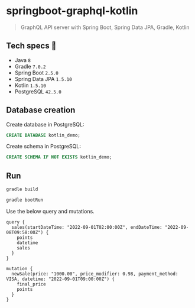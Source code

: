 # springboot-graphql-kotlin
> GraphQL API server with Spring Boot, Spring Data JPA, Gradle, Kotlin

## Tech specs 🔖

- Java `8`
- Gradle `7.0.2`
- Spring Boot `2.5.0`
- Spring Data JPA `1.5.10`
- Kotlin `1.5.10`
- PostgreSQL `42.5.0`


## Database creation

Create database in PostgreSQL:

```sql
CREATE DATABASE kotlin_demo;
```

Create schema in PostgreSQL:

```sql
CREATE SCHEMA IF NOT EXISTS kotlin_demo;
```

## Run

```sh
gradle build
```

```sh
gradle bootRun
```

Use the below query and mutations.

```
query {
  sales(startDateTime: "2022-09-01T02:00:00Z", endDateTime: "2022-09-08T09:58:00Z") {
    points
    datetime
    sales
  }
}

mutation {
  newSale(price: "1000.00", price_modifier: 0.98, payment_method: VISA, datetime: "2022-09-01T09:00:00Z") {
    final_price
    points
  }
}
```